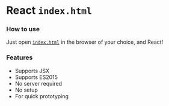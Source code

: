 # React `index.html`

### How to use

Just open [`index.html`](/index.html) in the browser of your choice, and React!

### Features

* Supports JSX
* Supports ES2015
* No server required
* No setup
* For quick prototyping
